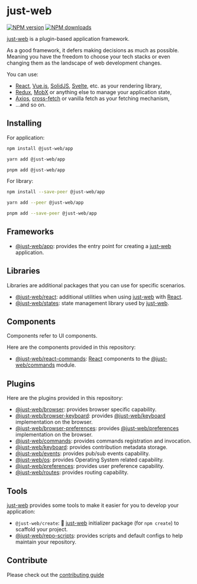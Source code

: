 # just-web

[![NPM version][npm-image]][npm-url]
[![NPM downloads][downloads-image]][downloads-url]

[just-web] is a plugin-based application framework.

As a good framework, it defers making decisions as much as possible.
Meaning you have the freedom to choose your tech stacks or even changing them as the landscape of web development changes.

You can use:

- [React], [Vue.js], [SolidJS], [Svelte], etc. as your rendering library,
- [Redux], [MobX] or anything else to manage your application state,
- [Axios], [cross-fetch] or vanilla fetch as your fetching mechanism,
- ...and so on.

## Installing

For application:

```sh
npm install @just-web/app

yarn add @just-web/app

pnpm add @just-web/app
```

For library:

```sh
npm install --save-peer @just-web/app

yarn add --peer @just-web/app

pnpm add --save-peer @just-web/app
```

## Frameworks

- [@just-web/app]: provides the entry point for creating a [just-web] application.

## Libraries

Libraries are additional packages that you can use for specific scenarios.

- [@just-web/react]: additional utilities when using [just-web] with [React].
- [@just-web/states]: state management library used by [just-web].

## Components

Components refer to UI components.

Here are the components provided in this repository:

- [@just-web/react-commands]: [React] components to the [@just-web/commands] module.

## Plugins

Here are the plugins provided in this repository:

- [@just-web/browser]: provides browser specific capability.
- [@just-web/browser-keyboard]: provides [@just-web/keyboard] implementation on the browser.
- [@just-web/browser-preferences]: provides [@just-web/preferences] implementation on the browser.
- [@just-web/commands]: provides commands registration and invocation.
- [@just-web/keyboard]: provides contribution metadata storage.
- [@just-web/events]: provides pub/sub events capability.
- [@just-web/os]: provides Operating System related capability.
- [@just-web/preferences]: provides user preference capability.
- [@just-web/routes]: provides routing capability.

## Tools

[just-web] provides some tools to make it easier for you to develop your application:

- `@just-web/create`: 🚧 [just-web] initializer package (for `npm create`) to scaffold your project.
- [@just-web/repo-scripts]: provides scripts and default configs to help maintain your repository.

## Contribute

Please check out the [contributing guide](./CONTRIBUTING.md)

[just-web]: https://github.com/justland/just-web
[@just-web/app]: https://github.com/justland/just-web/tree/main/frameworks/app
[@just-web/browser-keyboard]: https://github.com/justland/just-web/tree/main/plugins/browser-keyboard
[@just-web/browser-preferences]: https://github.com/justland/just-web/tree/main/plugins/browser-preferences
[@just-web/browser]: https://github.com/justland/just-web/tree/main/plugins/browser
[@just-web/commands]: https://github.com/justland/just-web/tree/main/plugins/commands
[@just-web/keyboard]: https://github.com/justland/just-web/tree/main/plugins/keyboard
[@just-web/events]: https://github.com/justland/just-web/tree/main/plugins/events
[@just-web/os]: https://github.com/justland/just-web/tree/main/plugins/os
[@just-web/preferences]: https://github.com/justland/just-web/tree/main/plugins/preferences
[@just-web/react-commands]: https://github.com/justland/just-web/tree/main/components/react-commands
[@just-web/react]: https://github.com/justland/just-web/tree/main/libraries/react
[@just-web/repo-scripts]: https://github.com/justland/just-web/tree/main/tools/repo-scripts
[@just-web/routes]: https://github.com/justland/just-web/tree/main/plugins/routes
[@just-web/states]: https://github.com/justland/just-web/tree/main/libraries/states
[Axios]: https://axios-http.com/
[cross-fetch]: https://www.npmjs.com/package/cross-fetch
[downloads-image]: https://img.shields.io/npm/dm/@just-web/app.svg?style=flat
[downloads-url]: https://npmjs.org/package/@just-web/app
[MobX]: https://mobx.js.org/
[npm-image]: https://img.shields.io/npm/v/@just-web/app.svg?style=flat
[npm-url]: https://npmjs.org/package/@just-web/app
[React]: https://reactjs.org/
[Redux]: https://redux.js.org/
[SolidJS]: https://www.solidjs.com/
[Svelte]: https://svelte.dev/
[Vue.js]: https://vuejs.org/
